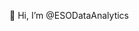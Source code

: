 👋 Hi, I’m @ESODataAnalytics

<!---
ESODataAnalytics/ESODataAnalytics is a ✨ special ✨ repository because its `README.md` (this file) appears on your GitHub profile.
You can click the Preview link to take a look at your changes.
--->
